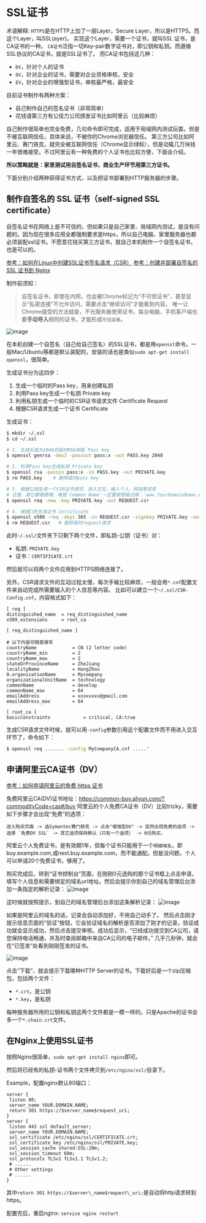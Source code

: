 # SSL证书

术语解释:
`HTTPS`是在HTTP上加了一层Layer，Secure Layer，所以是HTTPS。而这个Layer，叫SSL(ayer)。
实现这个Layer，需要一个证书，就叫SSL 证书，是CA证书的一种。
`CA证书`泛指一切Key-pair数字证书对，即公钥和私钥。而遵循SSL协议的CA证书，就是SSL证书了。
而CA证书包括这几种：
- `DV`，针对个人的证书
- `OV`，针对企业的证书，需要对企业资格审核，安全
- `EV`，针对企业的增强型证书，审核最严格，最安全

目前证书制作有两种方案：
- 自己制作自己的签名证书（非常简单）
- 花钱请第三方有公信力公司颁发证书比如阿里云（比较麻烦）

自己制作很简单也完全免费，几句命令即可完成，适用于局域网内测试玩耍。但是不被互联网信任，具体来说，不被你的Chrome浏览器信任。
第三方公司比如阿里云、赛门铁克，就完全被互联网信任（Chrome显示绿标），但是动辄几万块钱一年很难接受。不过阿里云有一种免费的个人证书也比较方便，下面会介绍。

**所以策略就是：家里测试用自签名证书，商业生产环节用第三方证书。**

下面分别介绍两种获得证书方式，以及把证书部署到HTTP服务器的步骤。

## 制作自签名的 SSL 证书（self-signed SSL certificate）

自签名证书在网络上是不可信的，但如果只是自己家里、局域网内测试，是没有问题的。因为现在很多应用全都强制要求是https，所以自己电脑、家里服务器也都必须装配ssl证书。不愿意花钱买第三方证书，就自己本机制作一个自签名证书，也是可以的。

[参考：如何在Linux中创建SSL证书签名请求（CSR）](https://www.howtoing.com/simple-steps-to-generate-csr-on-centos)
[参考：创建并部署自签名的 SSL 证书到 Nginx](https://hinine.com/create-and-deploy-a-self-signed-ssl-certificate-to-nginx/)

制作前须知：
> 自签名证书，即使在内网，也会被Chrome标记为“不可信证书”，甚至显示“私密连接”不允许访问，需要点击“继续访问”才能看到内容。
唯一让Chrome接受的方法就是，不光服务器使用证书，每台电脑、手机客户端也要**手动导入**相同的证书，才能形成`可信连接`。

![image](https://user-images.githubusercontent.com/14041622/48253779-1de09780-e443-11e8-9588-cd97f7c79504.png)


在本机创建一个自签名（自己给自己签名）的SSL证书，都是用`openssl`命令。一般Mac/Ubuntu等都是默认装配的，安装的话也是类似`sudo apt-get install openssl`，很简单。

生成证书分为这四步：
1. 生成一个临时的Pass key，用来创建私钥
2. 利用Pass key生成一个私钥 Private key
3. 利用私钥生成一个临时的CSR证书请求文件 Certificate Request
4. 根据CSR请求生成一个证书 Certificate

生成证书：
```sh
$ mkdir ~/.ssl
$ cd ~/.ssl

# 1. 生成长度为2048的临时RSA钥匙 Pass key
$ openssl genrsa -des3 -passout pass:x -out PASS.key 2048

# 2. 利用Pass key生成私钥 Private key
$ openssl rsa -passin pass:x -in PASS.key -out PRIVATE.key
$ rm PASS.key    # 删除临时pass key

# 3. 根据公钥生成一个CSR证书请求，进入交互，输入个人、网站等信息
# 注意，其它都随便填，唯独`Common Name`一定要按照格式填：`www.YourDomainName.com`
$ openssl req -new -key PRIVATE.key -out REQUEST.csr

# 4. 根据CSR生成证书 Certificate
$ openssl x509 -req -days 365 -in REQUEST.csr -signkey PRIVATE.key -out ~/.ssl/CERTIFICATE.crt
$ rm REQUEST.csr   # 删除临时request请求
```
此时`~/.ssl/`文件夹下只剩下两个文件，即私钥-公钥（证书）对：
- 私钥: `PRIVATE.key`
- 证书：`CERTIFICATE.crt`

然后就可以将两个文件应用到HTTPS网络连接了。

另外，CSR请求文件的互动过程太慢，每次手输比较麻烦，一般会用`*.cnf`配置文件来自动完成所需要输入的个人信息等内容。
比如可以建立一个`~/.ssl/CSR-Config.cnf`，内容格式如下：
```
[ req ]
distinguished_name  = req_distinguished_name
x509_extensions     = root_ca

[ req_distinguished_name ]

# 以下内容可随意填写
countryName             = CN (2 letter code)
countryName_min         = 2
countryName_max         = 2
stateOrProvinceName     = ZheJiang
localityName            = HangZhou
0.organizationName      = Mycompany
organizationalUnitName  = technology 
commonName              = develop 
commonName_max          = 64
emailAddress            = xxxxxxxx@gmail.com 
emailAddress_max        = 64

[ root_ca ]
basicConstraints            = critical, CA:true
```
生成CSR请求文件时候，就可以用`-config`参数引用这个配置文件而不用进入交互环节了，命令如下：
```sh
$ openssl req ....... -config MyCompanyCA.cnf ....."
```

## 申请阿里云CA证书（DV）

[参考：如何申请阿里云的免费 https 证书](https://juejin.im/post/5a804ed36fb9a06349129bf4)

免费阿里云CA(DV)证书地址：https://common-buy.aliyun.com/?commodityCode=cas#/buy
阿里云的个人免费CA证书（DV）比较tricky，需要如下步骤才会出现“免费”的选项：
```
进入购买页面 -> 选Symantec赛门铁克 -> 点击"增强型OV" -> 突然出现免费的选项 -> 
选择 `免费DV SSL` -> 其它选项保持默认（只有一个选项） -> 0元购买。
```

阿里云个人免费证书，是有效期1年，但每个证书只能用于一个`明细域名`，即buy.example.com,或next.buy.example.com，而不能通配。但是没问题，个人可以申请20个免费证书，够用了。

购买完成后，转到“证书控制台”页面，在刚刚0元选购的那个证书框上点击申请，填写个人信息和需要绑定的域名url地址。然后会提示你到自己的域名管理后台添加一条指定的解析记录：
![image](https://user-images.githubusercontent.com/14041622/48242056-54eb8480-e414-11e8-88c6-a1ea711f88e5.png)

这时候就按照提示，到自己的域名管理后台添加这条解析记录：
![image](https://user-images.githubusercontent.com/14041622/48242094-8ebc8b00-e414-11e8-948a-ec05193c755a.png)

如果是阿里云的域名的话，记录会自动添加好，不用自己动手了。
然后点击刚才提示信息页面的“验证”按钮，它会验证域名的解析是否添加了刚才的记录，验证成功就会显示成功，然后点击提交审核。成功后显示，“已经成功提交到CA公司，请您保持电话畅通，并及时查阅邮箱中来自CA公司的电子邮件。”
几乎几秒钟，就会在“已签发”处看到刚刚签发的证书。

![image](https://user-images.githubusercontent.com/14041622/48242201-1aceb280-e415-11e8-999a-5a533a72fbb2.png)

点击“下载”，就会提示下载哪种HTTP Server的证书。下载好后是一个zip压缩包，包括两个文件：
- `*.crt`，是公钥
- `*.key`，是私钥

每种服务器所用的公钥和私钥这两个文件都是一模一样的。只是Apache的证书会多一个`*.chain.crt`文件。



## 在Nginx上使用SSL证书

按照Nginx很简单，`sudo apt-get install nginx`即可。

然后将已经有的私钥-证书两个文件拷贝到`/etc/nginx/ssl/`目录下。

Example，配置nginx默认80端口：
```
server {
 listen 80;
 server_name YOUR.DOMAIN.NAME;
 return 301 https://$server_name$request_uri;
}
server {
 listen 443 ssl default_server;
 server_name YOUR.DOMAIN.NAME;
 ssl_certificate /etc/nginx/ssl/CERTIFICATE.crt;
 ssl_certificate_key /etc/nginx/ssl/PRIVATE.key;
 ssl_session_cache shared:SSL:20m;
 ssl_session_timeout 60m;
 ssl_protocols TLSv1 TLSv1.1 TLSv1.2;
 # ......
 # Other settings
 # ......
}
```
其中`return 301 https://$server\_name$request\_uri;`是自动将http请求转到https。

配置完后，重启nginx: `service nginx restart`